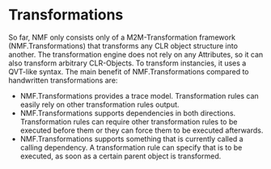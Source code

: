 # Transformations
So far, NMF only consists only of a M2M-Transformation framework (NMF.Transformations) that transforms any CLR object structure into another. The transformation engine does not rely on any Attributes, so it can also transform arbitrary CLR-Objects. To transform instancies, it uses a QVT-like syntax. The main benefit of NMF.Transformations compared to handwritten transformations are:

* NMF.Transformations provides a trace model. Transformation rules can easily rely on other transformation rules output.
* NMF.Transformations supports dependencies in both directions. Transformation rules can require other transformation rules to be executed before them or they can force them to be executed afterwards.
* NMF.Transformations supports something that is currently called a calling dependency. A transformation rule can specify that is to be executed, as soon as a certain parent object is transformed.